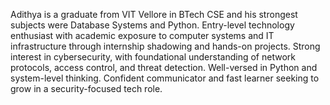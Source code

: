 Adithya is a graduate from VIT Vellore in BTech CSE and his strongest subjects were Database Systems and Python. Entry-level technology enthusiast with academic exposure to computer systems and IT infrastructure through internship shadowing and hands-on projects. Strong interest in cybersecurity, with foundational understanding of network protocols, access control, and threat detection. Well-versed in Python and system-level thinking. Confident communicator and fast learner seeking to grow in a security-focused tech role.
